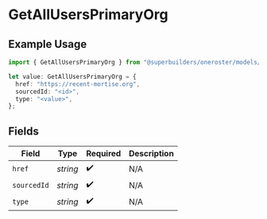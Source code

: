 # GetAllUsersPrimaryOrg

## Example Usage

```typescript
import { GetAllUsersPrimaryOrg } from "@superbuilders/oneroster/models/operations";

let value: GetAllUsersPrimaryOrg = {
  href: "https://recent-mortise.org",
  sourcedId: "<id>",
  type: "<value>",
};
```

## Fields

| Field              | Type               | Required           | Description        |
| ------------------ | ------------------ | ------------------ | ------------------ |
| `href`             | *string*           | :heavy_check_mark: | N/A                |
| `sourcedId`        | *string*           | :heavy_check_mark: | N/A                |
| `type`             | *string*           | :heavy_check_mark: | N/A                |